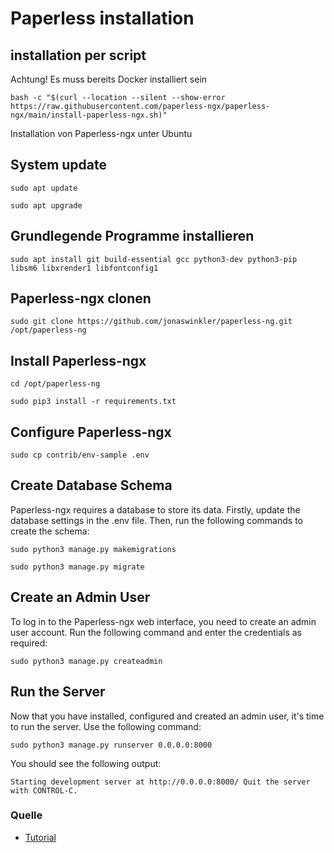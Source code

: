 # Paperless installation

## installation per script
Achtung! Es muss bereits Docker installiert sein

```
bash -c "$(curl --location --silent --show-error https://raw.githubusercontent.com/paperless-ngx/paperless-ngx/main/install-paperless-ngx.sh)"
```

Installation von Paperless-ngx unter Ubuntu

## System update
```
sudo apt update

sudo apt upgrade
```

## Grundlegende Programme installieren
```
sudo apt install git build-essential gcc python3-dev python3-pip libsm6 libxrender1 libfontconfig1
```

## Paperless-ngx clonen
```
sudo git clone https://github.com/jonaswinkler/paperless-ng.git /opt/paperless-ng
```

## Install Paperless-ngx
```
cd /opt/paperless-ng

sudo pip3 install -r requirements.txt
```

## Configure Paperless-ngx
```
sudo cp contrib/env-sample .env
```
## Create Database Schema

Paperless-ngx requires a database to store its data. Firstly, update the database settings in the .env file. Then, run the following commands to create the schema:
```
sudo python3 manage.py makemigrations

sudo python3 manage.py migrate
```

## Create an Admin User

To log in to the Paperless-ngx web interface, you need to create an admin user account. Run the following command and enter the credentials as required:

```
sudo python3 manage.py createadmin
```

## Run the Server

Now that you have installed, configured and created an admin user, it's time to run the server. Use the following command:

```
sudo python3 manage.py runserver 0.0.0.0:8000
```
You should see the following output:
```
Starting development server at http://0.0.0.0:8000/ Quit the server with CONTROL-C.
```

### Quelle
+ [Tutorial](https://ipv6.rs/tutorial/Ubuntu_Server_Latest/Paperless-ngx/)
